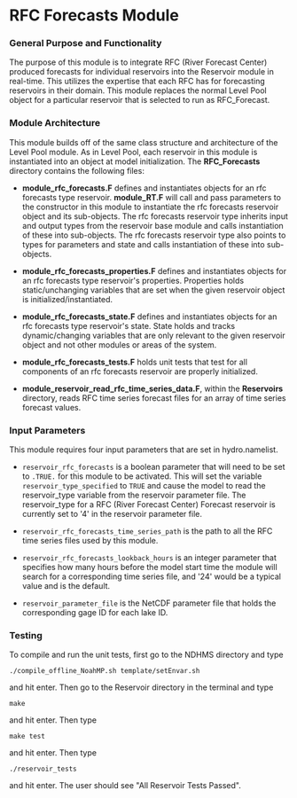 # RFC Forecasts Module

### General Purpose and Functionality

The purpose of this module is to integrate RFC (River Forecast Center) produced forecasts for individual reservoirs into
the Reservoir module in real-time. This utilizes the expertise that each RFC has for forecasting reservoirs in their domain.
This module replaces the normal Level Pool object for a particular reservoir that is selected to run as RFC_Forecast.


### Module Architecture

This module builds off of the same class structure and architecture of the Level Pool module. As in Level Pool, each reservoir in this
module is instantiated into an object at model initialization. The **RFC_Forecasts** directory contains the following files:

* **module_rfc_forecasts.F** defines and instantiates objects for an rfc forecasts type
reservoir. **module_RT.F** will call and pass parameters to the constructor in this module to instantiate the rfc forecasts reservoir
object and its sub-objects. The rfc forecasts reservoir type inherits input and output types from the reservoir base module and calls
instantiation of these into sub-objects. The rfc forecasts reservoir type also points to types for parameters and state and calls
instantiation of these into sub-objects.

* **module_rfc_forecasts_properties.F** defines and instantiates objects for an rfc forecasts type reservoir's
properties. Properties holds static/unchanging variables that are set when the given reservoir object is
initialized/instantiated.

* **module_rfc_forecasts_state.F** defines and instantiates objects for an rfc forecasts type reservoir's state.
State holds and tracks dynamic/changing variables that are only relevant to the given reservoir object and not other
modules or areas of the system.

* **module_rfc_forecasts_tests.F** holds unit tests that test for all components of an rfc forecasts reservoir
are properly initialized.

* **module_reservoir_read_rfc_time_series_data.F**, within the **Reservoirs** directory, reads RFC time series forecast files for an
array of time series forecast values.

### Input Parameters

This module requires four input parameters that are set in hydro.namelist.

* ```reservoir_rfc_forecasts``` is a boolean parameter that will need to be set to ```.TRUE.``` for this module to be activated.
This will set the variable ```reservoir_type_specified``` to ```TRUE``` and cause the model to read the reservoir_type variable from the
reservoir parameter file. The reservoir_type for a RFC (River Forecast Center) Forecast reservoir is currently set to '4' in the reservoir
parameter file.

* ```reservoir_rfc_forecasts_time_series_path``` is the path to all the
RFC time series files used by this module.

* ```reservoir_rfc_forecasts_lookback_hours``` is an integer parameter that specifies how many hours before the model start time the module will
search for a corresponding time series file, and '24' would be a typical value and is the default.

* ```reservoir_parameter_file``` is the NetCDF parameter file that holds the corresponding gage ID for each lake ID.

### Testing

To compile and run the unit tests, first go to the NDHMS directory and type
```
./compile_offline_NoahMP.sh template/setEnvar.sh
```

and hit enter. Then go to the Reservoir directory in the terminal and type

```
make
```

and hit enter. Then type

```
make test
```

and hit enter. Then type

```
./reservoir_tests
```

and hit enter.
The user should see "All Reservoir Tests Passed".
